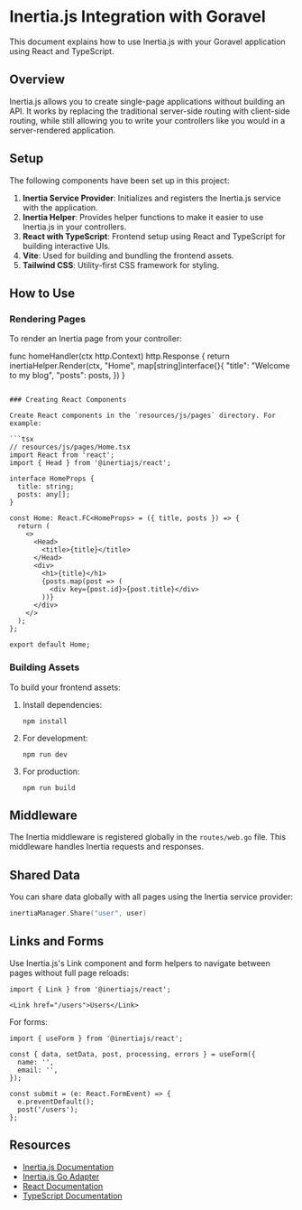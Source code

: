 # Inertia.js Integration with Goravel

This document explains how to use Inertia.js with your Goravel application using React and TypeScript.

## Overview

Inertia.js allows you to create single-page applications without building an API. It works by replacing the traditional server-side routing with client-side routing, while still allowing you to write your controllers like you would in a server-rendered application.

## Setup

The following components have been set up in this project:

1. **Inertia Service Provider**: Initializes and registers the Inertia.js service with the application.
2. **Inertia Helper**: Provides helper functions to make it easier to use Inertia.js in your controllers.
3. **React with TypeScript**: Frontend setup using React and TypeScript for building interactive UIs.
4. **Vite**: Used for building and bundling the frontend assets.
5. **Tailwind CSS**: Utility-first CSS framework for styling.

## How to Use

### Rendering Pages

To render an Inertia page from your controller:

func homeHandler(ctx http.Context) http.Response {
    return inertiaHelper.Render(ctx, "Home", map[string]interface{}{
        "title": "Welcome to my blog",
        "posts": posts,
    })
}
```

### Creating React Components

Create React components in the `resources/js/pages` directory. For example:

```tsx
// resources/js/pages/Home.tsx
import React from 'react';
import { Head } from '@inertiajs/react';

interface HomeProps {
  title: string;
  posts: any[];
}

const Home: React.FC<HomeProps> = ({ title, posts }) => {
  return (
    <>
      <Head>
        <title>{title}</title>
      </Head>
      <div>
        <h1>{title}</h1>
        {posts.map(post => (
          <div key={post.id}>{post.title}</div>
        ))}
      </div>
    </>
  );
};

export default Home;
```

### Building Assets

To build your frontend assets:

1. Install dependencies:
   ```
   npm install
   ```

2. For development:
   ```
   npm run dev
   ```

3. For production:
   ```
   npm run build
   ```

## Middleware

The Inertia middleware is registered globally in the `routes/web.go` file. This middleware handles Inertia requests and responses.

## Shared Data

You can share data globally with all pages using the Inertia service provider:

```go
inertiaManager.Share("user", user)
```

## Links and Forms

Use Inertia.js's Link component and form helpers to navigate between pages without full page reloads:

```tsx
import { Link } from '@inertiajs/react';

<Link href="/users">Users</Link>
```

For forms:

```tsx
import { useForm } from '@inertiajs/react';

const { data, setData, post, processing, errors } = useForm({
  name: '',
  email: '',
});

const submit = (e: React.FormEvent) => {
  e.preventDefault();
  post('/users');
};
```

## Resources

- [Inertia.js Documentation](https://inertiajs.com/)
- [Inertia.js Go Adapter](https://github.com/petaki/inertia-go)
- [React Documentation](https://reactjs.org/)
- [TypeScript Documentation](https://www.typescriptlang.org/)

